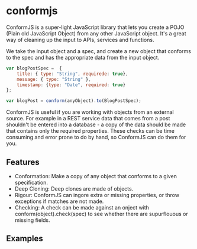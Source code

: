 conformjs
=========

ConformJS is a super-light JavaScript library that lets you create a POJO (Plain
old JavaScript Object) from any other JavaScript object. It's a great way of cleaning
up the input to APIs, services and functions.

We take the input object and a spec, and create a new object that conforms to the spec
and has the appropriate data from the input object.

````js
var blogPostSpec =  {
	title: { type: "String", requirede: true},
	message: { type: "String" },
	timestamp: {type: "Date", required: true}
};

var blogPost = conform(anyObject).to(BlogPostSpec);
````

ConformJS is useful if you are working with objects from an external source. For example
in a REST service data that comes from a post shouldn't be entered into a database - a copy
of the data should be made that contains only the required properties. These checks can
be time consuming and error prone to do by hand, so ConformJS can do them for you.

Features
--------

 * Conformation: Make a copy of any object that conforms to a given specification.
 * Deep Cloning: Deep clones are made of objects.
 * Rigour: ConformJS can ingore extra or missing properties, or throw exceptions if 
   matches are not made.
 * Checking: A check can be made against an onject with conform(object).check(spec)
   to see whether there are supurflouous or missing fields.

Examples
--------


